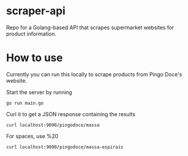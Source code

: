 # scraper-api
Repo for a Golang-based API that scrapes supermarket websites for product information.

# How to use
Currently you can run this locally to scrape products from Pingo Doce's website.

Start the server by running
```shell
go run main.go
```

Curl it to get a JSON response containing the results
```shell
curl localhost:9090/pingodoce/massa
```

For spaces, use %20
```shell
curl localhost:9090/pingodoce/massa-espirais
```

